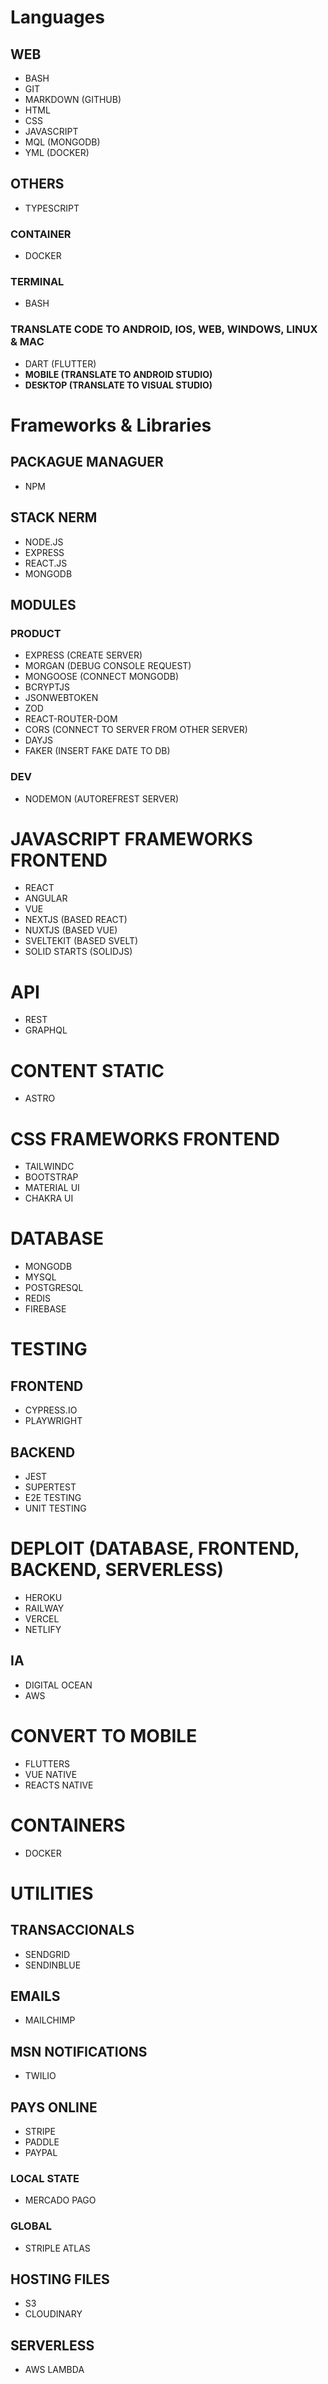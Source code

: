 # Languages
## WEB
- BASH
- GIT
- MARKDOWN (GITHUB)
- HTML
- CSS
- JAVASCRIPT
- MQL (MONGODB)
- YML (DOCKER)

## OTHERS
- TYPESCRIPT
### CONTAINER
- DOCKER
### TERMINAL
- BASH
### TRANSLATE CODE TO ANDROID, IOS, WEB, WINDOWS, LINUX & MAC
- DART (FLUTTER)
- **MOBILE (TRANSLATE TO ANDROID STUDIO)**
- **DESKTOP (TRANSLATE TO VISUAL STUDIO)**

# Frameworks & Libraries
## PACKAGUE MANAGUER
- NPM
## STACK NERM
- NODE.JS
- EXPRESS
- REACT.JS
- MONGODB

## MODULES
### PRODUCT
- EXPRESS (CREATE SERVER)
- MORGAN (DEBUG CONSOLE REQUEST)
- MONGOOSE (CONNECT MONGODB)
- BCRYPTJS
- JSONWEBTOKEN
- ZOD
- REACT-ROUTER-DOM
- CORS (CONNECT TO SERVER FROM OTHER SERVER)
- DAYJS
- FAKER (INSERT FAKE DATE TO DB)
### DEV
- NODEMON (AUTOREFREST SERVER)

# JAVASCRIPT FRAMEWORKS FRONTEND
- REACT
- ANGULAR
- VUE
- NEXTJS (BASED REACT)
- NUXTJS (BASED VUE)
- SVELTEKIT (BASED SVELT)
- SOLID STARTS (SOLIDJS)

# API
- REST
- GRAPHQL

# CONTENT STATIC
- ASTRO

# CSS FRAMEWORKS FRONTEND 
- TAILWINDC
- BOOTSTRAP
- MATERIAL UI
- CHAKRA UI

# DATABASE
- MONGODB
- MYSQL
- POSTGRESQL
- REDIS
- FIREBASE

# TESTING
## FRONTEND 
- CYPRESS.IO
- PLAYWRIGHT
## BACKEND
- JEST
- SUPERTEST
- E2E TESTING
- UNIT TESTING

# DEPLOIT (DATABASE, FRONTEND, BACKEND, SERVERLESS)
- HEROKU
- RAILWAY
- VERCEL
- NETLIFY
## IA
- DIGITAL OCEAN
- AWS

# CONVERT TO MOBILE
- FLUTTERS
- VUE NATIVE
- REACTS NATIVE

# CONTAINERS
- DOCKER

# UTILITIES
## TRANSACCIONALS
- SENDGRID
- SENDINBLUE
## EMAILS
- MAILCHIMP
## MSN NOTIFICATIONS
- TWILIO
## PAYS ONLINE
- STRIPE
- PADDLE
- PAYPAL
### LOCAL STATE
- MERCADO PAGO
### GLOBAL
- STRIPLE ATLAS
## HOSTING FILES
- S3
- CLOUDINARY
## SERVERLESS
- AWS LAMBDA

